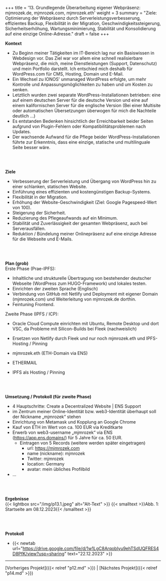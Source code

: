 +++
title = '13. Grundlegende Überarbeitung eigener Webpräsenz: mjmrozek.de, mjmrozek.com, mjmrozek.eth'
weight = 3
summary = "Ziele: Optimierung der Webpräsenz durch Serverleistungsverbesserung, effizientes Backup, Flexibilität in der Migration, Geschwindigkeitssteigerung, Sicherheitserhöhung, Wartungsminimierung, Stabilität und Konsolidierung auf eine einzige Online-Adresse."
draft = false
+++


**Kontext**   
- Zu Beginn meiner Tätigkeiten im IT-Bereich lag nur ein Basiswissen in Webdesign vor. Das Ziel war vor allem eine schnell realisierbare Webpräsenz, die mich, meine Dienstleistungen (Support, Datenschutz) und mein Portfolio darstellt. Ich entschied mich deshalb für WordPress.com für CMS, Hosting, Domain und E-Mail.
- Ein Wechsel zu IONOS' unmanaged WordPress erfolgte, um mehr Kontrolle und Anpassungsmöglichkeiten zu haben und um Kosten zu senken.
- Letztlich wurden zwei separate WordPress-Installationen betrieben: eine auf einem deutschen Server für die deutsche Version und eine auf einem kalifornischen Server für die englische Version (Bei einer Multisite oder automatischen Übersetzungen überwogen für mich die Nachteile deutlich ...) 
- Es entstanden Bedenken hinsichtlich der Erreichbarkeit beider Seiten aufgrund von Plugin-Fehlern oder Kompatibilitätsproblemen nach Updates.  
- Der wachsende Aufwand für die Pflege beider WordPress-Installationen führte zur Erkenntnis, dass eine einzige, statische und multilinguale Seite besser wäre.  

</br></br>  

**Ziele**    
- Verbesserung der Serverleistung und Übergang von WordPress hin zu einer schlanken, statischen Website.
- Einführung eines effizienten und kostengünstigen Backup-Systems.
- Flexibilität in der Migration.
- Erhöhung der Website-Geschwindigkeit (Ziel: Google Pagespeed-Wert von 100).
- Steigerung der Sicherheit.
- Reduzierung des Pflegeaufwands auf ein Minimum.
- Stabilität und Zuverlässigkeit der gesamten Webpräsenz, auch bei Serverausfällen.  
- Reduktion / Bündelung meiner Onlinepräsenz auf eine einzige Adresse für die Webseite und E-Mails.

</br></br>  

**Plan (grob)**    
Erste Phase (Prae-IPFS):
- Inhaltliche und strukturelle Übertragung von bestehender deutscher Webseite (WordPress zum HUGO-Framework) und lokales testen.
- Einrichten der zweiten Sprache (Englisch)
- Verbindung von GitHub mit Netlify und Deployment mit eigener Domain (mjmrozek.com) und Weiterleitung von mjmrozek.de dorthin.
- Feintuning Frontend.  

Zweite Phase (IPFS / ICP):
- Oracle Cloud Compute einrichten mit Ubuntu, Remote Desktop und dort VSC, da Probleme mit Silicon-Builds bei Fleek (nachweislich)
- Ersetzen von Netlify durch Fleek und nur noch mjmrozek.eth und IPFS-Hosting / Pinning

- mjmrozek.eth (ETH-Domain via ENS) 
- ETHERMAIL
- IPFS als Hosting / Pinning  

</br></br>  

**Umsetzung / Protokoll (für zweite Phase)**  
- 4 Hauptschritte: Create a Decentralized Website | ENS Support
- im Zentrum meiner Online-Identität bzw. web3-Identität überhaupt soll der Nickname „mjmrozek“ stehen 
- Einrichtung von Metamask und Kopplung an Google Chrome
- Kauf von ETH im Wert von ca. 100 EUR via Kreditkarte
- Erwerb von web3-username „mjmrozek“ via ENS (https://app.ens.domains/) für 5 Jahre für ca. 50 EUR.
    - Eintragen von 5 Records (weitere werden später eingetragen)
        - url: https://mjmrozek.com
        - name (nickname): mjmrozek 
        - Twitter: mjmrozek
        - location: Germany
        - avatar: mein übliches Profilbild
- ...

</br></br>  

**Ergebnisse**  
{{< lightbox src="/img/p13.1.jpeg" alt="Alt-Text" >}}
{{< smalltext >}}Abb. 1: Startseite am 08.12.2023{{< /smalltext >}}

</br></br>  

**Protokoll**  
- {{< newtab url="https://drive.google.com/file/d/1w1LgC8ArqobIyu9ehTSdUQFRES4D8PfK/view?usp=sharing" text="22.12.2023" >}}

---

[Vorheriges Projekt]({{< relref "p12.md" >}}) | [Nächstes Projekt]({{< relref "p14.md" >}})